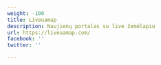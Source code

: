 ```yaml
---
weight: -100
title: Liveuamap
description: Naujienų portalas su live žemėlapiu
url: https://liveuamap.com/
facebook: ''
twitter: ''

---
```

